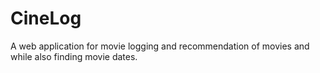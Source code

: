 # CineLog
A web application for movie logging and recommendation of movies and while also finding movie dates.
